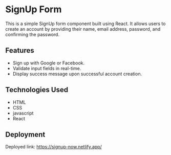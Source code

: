 # SignUp Form

This is a simple SignUp form component built using React. It allows users to create an account by providing their name, email address, password, and confirming the password.

## Features

- Sign up with Google or Facebook.
- Validate input fields in real-time.
- Display success message upon successful account creation.

## Technologies Used

- HTML
- CSS
- javascript
- React

## Deployment

Deployed link: https://signup-now.netlify.app/
